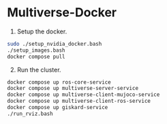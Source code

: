 # Multiverse-Docker

1. Setup the docker.

```bash
sudo ./setup_nvidia_docker.bash
./setup_images.bash
docker compose pull
```

2. Run the cluster.

```bash
docker compose up ros-core-service
docker compose up multiverse-server-service
docker compose up multiverse-client-mujoco-service
docker compose up multiverse-client-ros-service
docker compose up giskard-service
./run_rviz.bash
```
